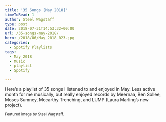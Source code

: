 ```yaml
---
title: '35 Songs [May 2018]'
timeToRead: 1 
author: Steel Wagstaff
type: post
date: 2018-07-31T14:53:32+00:00
url: /35-songs-may-2018/
hero: /2018/06/May_2018_023.jpg
categories:
  - Spotify Playlists
tags:
  - May 2018
  - Music
  - playlist
  - Spotify

---
```

Here&#8217;s a playlist of 35 songs I listened to and enjoyed in May. Less active month for me musically, but really enjoyed records by Meernaa, Ben Sollee, Moses Sumney, Mccarthy Trenching, and LUMP (Laura Marling&#8217;s new project).



<small>Featured image by Steel Wagstaff.</small>
